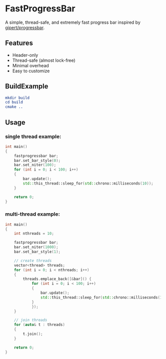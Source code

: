 # FastProgressBar

A simple, thread-safe, and extremely fast progress bar inspired by [gipert/progressbar](https://github.com/gipert/progressbar).

## Features

- Header-only
- Thread-safe (almost lock-free)
- Minimal overhead
- Easy to customize

## BuildExample

```cmake
mkdir build
cd build
cmake ..
```

## Usage

### single thread example:
```cpp
int main()
{
    fastprogressbar bar;
    bar.set_bar_style(0);
    bar.set_niter(100);
    for (int i = 0; i < 100; i++)
    {
        bar.update();
        std::this_thread::sleep_for(std::chrono::milliseconds(10));
    }

    return 0;
}
```

### multi-thread example:
```cpp
int main()
{
    int nthreads = 10;

    fastprogressbar bar;
    bar.set_niter(1000);
    bar.set_bar_style(1);

    // create threads
    vector<thread> threads;
    for (int i = 0; i < nthreads; i++)
    {
        threads.emplace_back([&bar]() {
            for (int i = 0; i < 100; i++)
            {
                bar.update();
                std::this_thread::sleep_for(std::chrono::milliseconds(10));
            }
            });
    }

    // join threads
    for (auto& t : threads)
    {
        t.join();
    }

    return 0;
}
```